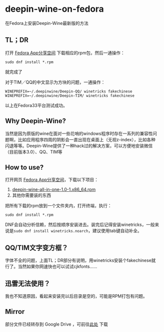 # deepin-wine-on-fedora
在Fedora上安装Deepin-Wine最新版的方法


## TL；DR

打开 [Fedora App分享空间](http://v21cesc.ys168.com) 下载相应的rpm包，然后一通操作：
```
sudo dnf install *.rpm
```
就完成了

对于TIM／QQ的中文显示为方块的问题，一通操作：
```
WINEPREFIX=~/.deepinwine/Deepin-QQ/ winetricks fakechinese
WINEPREFIX=~/.deepinwine/Deepin-TIM/ winetricks fakechinese
```

以上在Fedora33平台测试成功。

## Why Deepin-Wine?

当然是因为原版的wine在面对一些花哨的windows程序时存在一系列的兼容性问题啊，比如应用程序四周的阴影会一直出现在桌面上（无视z-index），比如各种闪退等等。Deepin-Wine提供了一种hack过的解决方案，可以方便地安装微信（目前版本3.0）、QQ、TIM等

## How to use?

打开网页 [Fedora App分享空间](http://v21cesc.ys168.com/)，下载以下项目：

1. [deepin-wine-all-in-one-1.0-1.x86_64.rpm](http://ys-d.ys168.com/616028054/k732M4K2G9JNGMjfgXVL/deepin-wine-all-in-one-1.0-1.x86_64.rpm)
2. 其他你需要装的东西

把所有下载的rpm放到一个文件夹内，打开终端，执行：
```
sudo dnf install *.rpm
```
DNF会自动分析信赖，然后按顺序安装进去。装完后记得安装winetricks，一般来说是```sudo dnf install winetricks.noarch```，建议使用tab键自动补全。

## QQ/TIM文字变方框？

字体不全的问题，上面TL；DR部分有说明，用winetricks安装个fakechinese就行了。当然如果你网速快也可以试试cjkfonts……

## 迅雷无法使用？

我也不知道原因，看起来安装完以后目录是空的，可能是RPM打包有问题。


## Mirror

部分文件已经转存到 Google Drive ，可前往[此处](https://drive.google.com/drive/folders/1bjOTq_yZr2fMD3P24Uvsi8u_pCPCgllF?usp=sharing) 下载
